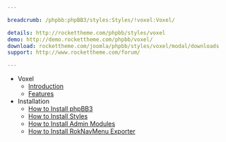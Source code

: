 ```yaml
---

breadcrumb: /phpbb:phpBB3/styles:Styles/!voxel:Voxel/

details: http://rockettheme.com/phpbb/styles/voxel
demo: http://demo.rockettheme.com/phpbb/voxel/
download: rockettheme.com/joomla/phpbb/styles/voxel/modal/downloads
support: http://www.rockettheme.com/forum/

---
```


* Voxel
	* [Introduction](INDEX.md#introduction)
	* [Features](INDEX.md#features)
* Installation
	* [How to Install phpBB3](../../start/install.md)
	* [How to Install Styles](../../start/styles.md)
	* [How to Install Admin Modules](../../start/styles.md#installing-administrative-modules)
	* [How to Install RokNavMenu Exporter](../../modules/roknavmenu.md)